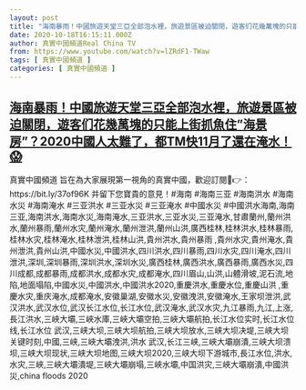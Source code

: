 ```yaml
---
layout: post
title: "海南暴雨！中國旅遊天堂三亞全部泡水裡，旅遊景區被迫關閉，遊客们花幾萬塊的只能上街抓魚住”海景房”？2020中國人太難了，都TM快11月了還在淹水！😱"
date: 2020-10-18T16:15:11.000Z
author: 真實中國頻道Real China TV
from: https://www.youtube.com/watch?v=lZRdF1-TWaw
tags: [ 真實中國頻道 ]
categories: [ 真實中國頻道 ]
---
```

<!--1603037711000-->
[海南暴雨！中國旅遊天堂三亞全部泡水裡，旅遊景區被迫關閉，遊客们花幾萬塊的只能上街抓魚住”海景房”？2020中國人太難了，都TM快11月了還在淹水！😱](https://www.youtube.com/watch?v=lZRdF1-TWaw)
------

<div>
真實中國頻道 旨在為大家展現第一視角的真實中國，歡迎訂閱💖👉：https://bit.ly/37of96K  并留下您寶貴的意見！#海南 #海南三亚 #海南洪水 #海南水災  #海南淹水 #三亚洪水 #三亚水災  #三亚淹水 #中國水災 #中國洪水海南,海南三亚,海南洪水,海南水災,海南淹水,三亚洪水,三亚水災,三亚淹水,甘肅蘭州,蘭州洪水,蘭州暴雨,蘭州水灾,蘭州淹水,蘭州泄洪,蘭州山洪,廣西桂林,桂林洪水,桂林暴雨,桂林水灾,桂林淹水,桂林泄洪,桂林山洪,貴州洪水,貴州暴雨 ,貴州水灾,貴州淹水,貴州泄洪,貴州山洪,中國水災,中國洪水,四川洪水,四川暴雨,四川水灾,四川淹水,四川泄洪,深圳,深圳暴雨,深圳洪水,深圳水災,廣西桂林,廣西洪水,廣西暴雨,廣西水災,四川成都,成都暴雨,成都洪水,成都水灾,成都淹水,四川眉山,山洪,山體滑坡,泥石流,地陷,地面塌陷,中國水災,中國洪水,中國洪水2020,重慶洪水,重慶水位,重慶山洪 ,重慶水灾,重庆淹水,成都淹水,安徽巢湖,安徽水災,安徽洩洪,安徽淹水,王家坝泄洪,武汉洪水,武汉水位,武汉长江水位,长江水位,武汉淹水,武汉水灾,九江暴雨,九江,上涨,長江洪水,三峽大壩,三峽水庫,三峽大壩空拍,三峽大壩航拍,长江水位实时,长江水位线,长江水位 武汉,三峡大坝,三峡大坝航拍,三峡大坝放水,三峡大坝决堤,三峡大坝 关键时刻,中國,三峡,三峽大壩洩洪,洪水 武汉,长江三峡,三峽大壩崩潰,三峡大坝溃坝,三峡大坝现状,三峡大坝地图,三峡大坝2020,三峡大坝下游城市,長江水位,洪水,水灾,三峽,三峽大壩潰堤,三峽大壩崩塌,三峽水壩,中国洪灾,三峽大壩崩潰,中國洪災,china floods 2020
</div>
